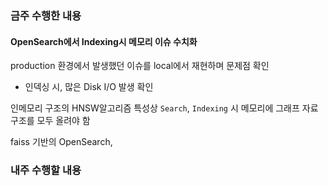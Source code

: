
### 금주 수행한 내용

#### OpenSearch에서 Indexing시 메모리 이슈 수치화
production 환경에서 발생했던 이슈를 local에서 재현하며 문제점 확인

- 인덱싱 시, 많은 Disk I/O 발생 확인

인메모리 구조의 HNSW알고리즘 특성상 `Search`, `Indexing` 시 메모리에 그래프 자료구조를 모두 올려야 함

faiss 기반의 OpenSearch, 



### 내주 수행할 내용